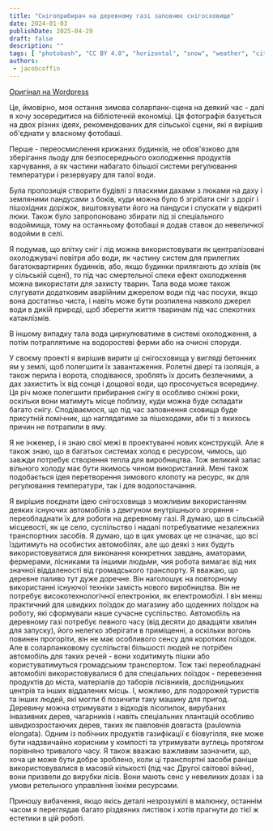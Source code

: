 ```yaml
---
title: "Снігоприбирач на деревному газі заповнює снігосховище"
date: 2024-01-03
publishDate: 2025-04-29
draft: false
description: ""
tags: [ "photobash", "CC BY 4.0", "horizontal", "snow", "weather", "city"]
authors:
 - jacobcoffin
---
```


[Оригінал на Wordpress](https://jacobcoffinwrites.wordpress.com/2024/01/03/woodgas-plow-truck-filling-a-village-snow-vault/)

Це, ймовірно, моя остання зимова соларпанк-сцена на деякий час - далі я хочу зосередитися на бібліотечній економіці. Ця фотографія базується на двох різних ідеях, рекомендованих для сільської сцени, які я вирішив об'єднати у власному фотобаші.

Перше - переосмислення крижаних будинків, не обов'язково для зберігання льоду для безпосереднього охолодження продуктів харчування, а як частини набагато більшої системи регулювання температури і резервуару для талої води.

Була пропозиція створити будівлі з пласкими дахами з люками на даху і земляними пандусами з боків, куди можна було б згрібати сніг з доріг і пішохідних доріжок, виштовхувати його на пандуси і спускати у відкриті люки. Також було запропоновано збирати лід зі спеціального водоймища, тому на останньому фотобаші я додав ставок до невеличкої водойми в селі.

Я подумав, що влітку сніг і лід можна використовувати як централізовані охолоджувачі повітря або води, як частину систем для прилеглих багатоквартирних будинків, або, якщо будинки прилягають до хлівів (як у сільській сцені), то під час смертельної спеки ефект охолодження можна використати для захисту тварин. Тала вода може також слугувати додатковим аварійним джерелом води під час посухи, якщо вона достатньо чиста, і навіть може бути розпилена навколо джерел води в дикій природі, щоб зберегти життя тваринам під час спекотних катаклізмів.

В іншому випадку тала вода циркулюватиме в системі охолодження, а потім потраплятиме на водоростеві ферми або на очисні споруди.

У своєму проекті я вирішив вирити ці снігосховища у вигляді бетонних ям у землі, щоб полегшити їх завантаження. Ролетні двері та ізоляція, а також перила і ворота, сподіваюся, зроблять їх досить безпечними, а дах захистить їх від сонця і дощової води, що просочується всередину. Ця річ може полегшити прибирання снігу в особливо сніжні роки, оскільки вони матимуть місце поблизу, куди можна буде складати багато снігу. Сподіваємося, що під час заповнення сховища буде присутній помічник, що наглядатиме за пішоходами, аби ті з якихось причин не потрапили в яму.

Я не інженер, і я знаю свої межі в проектуванні нових конструкцій. Але я також знаю, що в багатьох системах холод є ресурсом, чимось, що завжди потребує створення тепла для виробництва. Тож великий запас вільного холоду має бути якимось чином використаний. Мені також подобається ідея перетворення зимового клопоту на ресурс, як для регулювання температури, так і для водопостачання.

Я вирішив поєднати ідею снігосховища з можливим використанням деяких існуючих автомобілів з двигуном внутрішнього згоряння - переобладнати їх для роботи на деревному газі. Я думаю, що в сільській місцевості, як це село, суспільство і надалі потребуватиме незалежних транспортних засобів. Я думаю, що в цих умовах це не означає, що всі їздитимуть на особистих автомобілях, але що деякі з них будуть використовуватися для виконання конкретних завдань, аматорами, фермерами, лісниками та іншими людьми, чия робота вимагає від них значної віддаленості від громадського транспорту. Я вважаю, що деревне паливо тут дуже доречне. Він наголошує на повторному використанні існуючої техніки замість нового виробництва. Він не потребує високотехнологічної електроніки, як електромобілі. І він менш практичний для швидких поїздок до магазину або щоденних поїздок на роботу, які сформували наше сучасне суспільство. Автомобіль на деревному газі потребує певного часу (від десяти до двадцяти хвилин для запуску), його нелегко зберігати в приміщенні, а оскільки вогонь повинен прогоріти, він не має особливого сенсу для коротких поїздок. Але в соларпанковому суспільстві більшості людей не потрібен автомобіль для таких речей - вони ходитимуть пішки або користуватимуться громадським транспортом. Тож такі переобладнані автомобілі використовувалися б для спеціальних поїздок - перевезення продуктів до міста, матеріалів до таборів лісівників, дослідницьких центрів та інших віддалених місць. І, можливо, для подорожей туристів та інших людей, які могли б позичити таку машину для пригод. Деревину можна отримувати з відходів лісопилок, вирубаних інвазивних дерев, чагарників і навіть спеціальних плантацій особливо швидкозростаючих дерев, таких як павловнія довгаста (paulownia elongata). Одним із побічних продуктів газифікації є біовугілля, яке може бути надзвичайно корисним у компості та утримувати вуглець протягом порівняно тривалого часу. Я також вважаю важливим зазначити, що, хоча це може бути добре зроблено, коли ці транспортні засоби раніше використовувалися в масовій кількості (під час Другої світової війни), вони призвели до вирубки лісів. Вони мають сенс у невеликих дозах і за умови ретельного управління їхніми ресурсами.

Приношу вибачення, якщо якісь деталі незрозумілі в малюнку, останнім часом я переглядав багато різдвяних листівок і хотів прагнути до тієї ж естетики в цій роботі.
